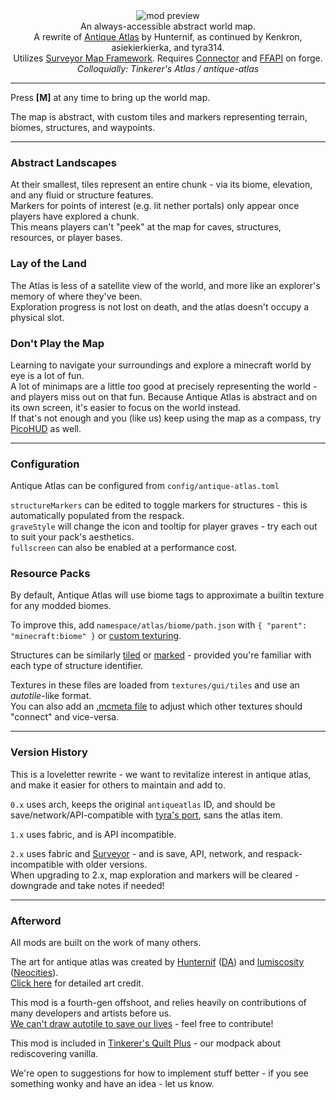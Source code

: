 <!--suppress HtmlDeprecatedTag, XmlDeprecatedElement -->
<center><img alt="mod preview" src="https://cdn.modrinth.com/data/Y5Ve4Ui4/images/2196fd4a24aad1d58bd282c6d8e09bdfe0d102e8.png" /></center>

<center>
An always-accessible abstract world map.<br/>
A rewrite of <a href="https://modrinth.com/mod/antique-atlas">Antique Atlas</a> by Hunternif, as continued by Kenkron, asiekierkierka, and tyra314.<br/>
Utilizes <a href="https://modrinth.com/mod/surveyor">Surveyor Map Framework</a>. Requires <a href="https://modrinth.com/mod/connector">Connector</a> and <a href="https://modrinth.com/mod/forgified-fabric-api">FFAPI</a> on forge.<br/>
<i>Colloquially: Tinkerer's Atlas / antique-atlas</i>
</center>

---

Press **[M]** at any time to bring up the world map.

The map is abstract, with custom tiles and markers representing terrain, biomes, structures, and waypoints.

---

### Abstract Landscapes

At their smallest, tiles represent an entire chunk - via its biome, elevation, and any fluid or structure features.</br>
Markers for points of interest (e.g. lit nether portals) only appear once players have explored a chunk.<br/>
This means players can't "peek" at the map for caves, structures, resources, or player bases.<br/>

### Lay of the Land

The Atlas is less of a satellite view of the world, and more like an explorer's memory of where they've been.<br/>
Exploration progress is not lost on death, and the atlas doesn't occupy a physical slot.<br/>

### Don't Play the Map

Learning to navigate your surroundings and explore a minecraft world by eye is a lot of fun.<br/>
A lot of minimaps are a little _too_ good at precisely representing the world - and players miss out on that fun.
Because Antique Atlas is abstract and on its own screen, it's easier to focus on the world instead.<br/>
If that's not enough and you (like us) keep using the map as a compass, try [PicoHUD](https://modrinth.com/mod/picohud) as well.

---

### Configuration

Antique Atlas can be configured from `config/antique-atlas.toml`<br/>

`structureMarkers` can be edited to toggle markers for structures - this is automatically populated from the respack.<br/>
`graveStyle` will change the icon and tooltip for player graves - try each out to suit your pack's aesthetics.<br/>
`fullscreen` can also be enabled at a performance cost.

### Resource Packs

By default, Antique Atlas will use biome tags to approximate a builtin texture for any modded biomes.

To improve this, add `namespace/atlas/biome/path.json` with `{ "parent": "minecraft:biome" }` or [custom texturing](https://github.com/sisby-folk/antique-atlas/blob/1.20/src/main/resources/assets/minecraft/atlas/biome/badlands.json).

Structures can be similarly [tiled](https://github.com/sisby-folk/antique-atlas/blob/1.20/src/main/resources/assets/minecraft/atlas/structure/piece/jigsaw/single/pillager_outpost/watchtower.json) or [marked](https://github.com/sisby-folk/antique-atlas/blob/1.20/src/main/resources/assets/minecraft/atlas/structure/type/ocean_monument.json) - provided you're familiar with each type of structure identifier.

Textures in these files are loaded from `textures/gui/tiles` and use an _autotile_-like format.<br/>
You can also add an [.mcmeta file](https://github.com/sisby-folk/antique-atlas/blob/1.20/src/main/resources/assets/antique_atlas/textures/gui/tiles/structure/fortress/nether/nether_fortress_bridge_crossing.png.mcmeta) to adjust which other textures should "connect" and vice-versa.

---

### Version History

This is a loveletter rewrite - we want to revitalize interest in antique atlas, and make it easier for others to maintain and add to.

`0.x` uses arch, keeps the original `antiqueatlas` ID, and should be save/network/API-compatible with [tyra's port](https://modrinth.com/mod/antique-atlas), sans the atlas item.

`1.x` uses fabric, and is API incompatible.

`2.x` uses fabric and [Surveyor](https://modrinth.com/mod/surveyor) - and is save, API, network, and respack-incompatible with older versions.<br/>
When upgrading to 2.x, map exploration and markers will be cleared - downgrade and take notes if needed!<br/>

---

### Afterword

All mods are built on the work of many others.

The art for antique atlas was created by [Hunternif](https://github.com/Hunternif) ([DA](https://www.deviantart.com/hunternif)) and [lumiscosity](https://github.com/lumiscosity) ([Neocities](https://lumiscosity.neocities.org/)).<br/>
[Click here](https://github.com/sisby-folk/antique-atlas/blob/1.20/credits.txt) for detailed art credit.

This mod is a fourth-gen offshoot, and relies heavily on contributions of many developers and artists before us.<br/>
[We can't draw autotile to save our lives](https://github.com/AntiqueAtlasTeam/AntiqueAtlas/wiki/Editing-Textures) - feel free to contribute!

This mod is included in [Tinkerer's Quilt Plus](https://modrinth.com/modpack/tinkerers-quilt) - our modpack about rediscovering vanilla.

We're open to suggestions for how to implement stuff better - if you see something wonky and have an idea - let us know.
